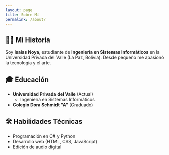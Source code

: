 ```yaml
---
layout: page
title: Sobre Mí
permalink: /about/
---
```


## 👨‍💻 Mi Historia

Soy **Isaias Noya**, estudiante de **Ingeniería en Sistemas Informáticos** en la Universidad Privada del Valle (La Paz, Bolivia). Desde pequeño me apasionó la tecnología y el arte.

## 🎓 Educación

- **Universidad Privada del Valle** (Actual)
  - Ingeniería en Sistemas Informáticos
- **Colegio Dora Schmidt "A"** (Graduado)

## 🛠️ Habilidades Técnicas

- Programación en C# y Python
- Desarrollo web (HTML, CSS, JavaScript)
- Edición de audio digital
